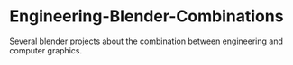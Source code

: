 # Engineering-Blender-Combinations
Several blender projects about the combination between engineering and computer graphics.
